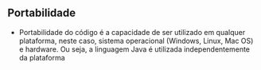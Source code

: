  ## Portabilidade
 
 - Portabilidade   do   código   é   a   capacidade   de   ser   utilizado   em   qualquer plataforma, neste caso, sistema operacional (Windows, Linux, Mac OS) e hardware. Ou seja, a linguagem Java é utilizada independentemente da plataforma

 